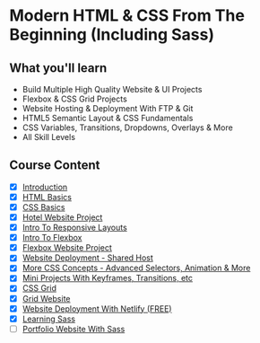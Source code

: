 # Modern HTML & CSS From The Beginning (Including Sass)

## What you'll learn
- Build Multiple High Quality Website & UI Projects
- Flexbox & CSS Grid Projects
- Website Hosting & Deployment With FTP & Git
- HTML5 Semantic Layout & CSS Fundamentals
- CSS Variables, Transitions, Dropdowns, Overlays & More
- All Skill Levels

## Course Content
- [x] [Introduction](01-introduction)
- [x] [HTML Basics](02-html-basics)
- [x] [CSS Basics](03-css-basics)
- [x] [Hotel Website Project](https://genesisgabiola.github.io/hbs)
- [x] [Intro To Responsive Layouts](04-responsive-layouts)
- [x] [Intro To Flexbox](05-flexbox)
- [x] [Flexbox Website Project](https://bridgeledger.netlify.com)
- [x] [Website Deployment - Shared Host](06-website-deployment)
- [x] [More CSS Concepts - Advanced Selectors, Animation & More](07-more-css-concepts)
- [x] [Mini Projects With Keyframes, Transitions, etc](https://codepen.io/genesisgabiola/)
- [x] [CSS Grid](08-css-grid)
- [x] [Grid Website](https://tech-news.netlify.com/)
- [x] [Website Deployment With Netlify (FREE)](09-website-deployment-with-netlify)
- [x] [Learning Sass](10-learning-sass)
- [ ] [Portfolio Website With Sass]()